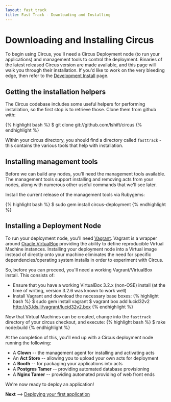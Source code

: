 ```yaml
---
layout: fast_track
title: Fast Track - Downloading and Installing
---
```

# Downloading and Installing Circus
To begin using Circus, you'll need a Circus Deployment node (to run your applications) and management tools to control the deployment. Binaries of the latest released Circus version are made available, and this page will walk you through their installation. If you'd like to work on the very bleeding edge, then refer to the <a href="/docs/extending.html">Development Install</a> page.

## Getting the installation helpers
The Circus codebase includes some useful helpers for performing installation, so the first stop is to retrieve those. Clone them from github with:

{% highlight bash %}
$ git clone git://github.com/lshift/circus
{% endhighlight %}

Within your circus directory, you should find a directory called `fasttrack` - this contains the various tools that help with installation.

## Installing management tools
Before we can build any nodes, you'll need the management tools available. The management tools support installing and removing acts from your nodes, along with numerous other useful commands that we'll see later.

Install the current release of the management tools via Rubygems:

{% highlight bash %}
$ sudo gem install circus-deployment
{% endhighlight %}

## Installing a Deployment Node
To run your deployment node, you'll need <a href="http://www.vagrantup.com">Vagrant</a>. Vagrant is a wrapper around <a href="http://www.virtualbox.org/">Oracle VirtualBox</a> providing the ability to define reproducible Virtual Machine instances. Installing your deployment node into a Virtual image instead of directly onto your machine eliminates the need for specific dependencies/operating system installs in order to experiment with Circus.

So, before you can proceed, you'll need a working Vagrant/VirtualBox install. This consists of:

 * Ensure that you have a working VirtualBox 3.2.x (non-OSE) install (at the time of writing, version 3.2.6 was known to work well)
 * Install Vagrant and download the necessary base boxes:
 {% highlight bash %}
 $ sudo gem install vagrant
 $ vagrant box add lucid32v2 http://s3.lds.li/vagrant/lucid32v2.box
 {% endhighlight %}

Now that Virtual Machines can be created, change into the `fasttrack` directory of your circus checkout, and execute:
{% highlight bash %}
$ rake node:build
{% endhighlight %}

At the completion of this, you'll end up with a Circus deployment node running the following:

 * A __Clown__ -- the management agent for installing and activating acts
 * An __Act Store__ -- allowing you to upload your own acts for deployment
 * A __Booth__ -- for packaging your applications into acts
 * A __Postgres Tamer__ -- providing automated database provisioning
 * A __Nginx Tamer__ -- providing automated providing of web front ends

We're now ready to deploy an application!

__Next__ --> <a href="/docs/fast-track/first-app.html">Deploying your first application</a>

